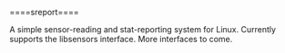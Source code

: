 ====sreport====

A simple sensor-reading and stat-reporting system for Linux. Currently supports the libsensors interface. More interfaces to come.
